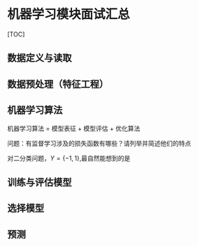 # 机器学习模块面试汇总

[TOC]

## 数据定义与读取

## 数据预处理（特征工程）



## 机器学习算法

机器学习算法 = 模型表征 + 模型评估 + 优化算法

问题：有监督学习涉及的损失函数有哪些？请列举并简述他们的特点

对二分类问题，$Y=\{-1,1\}$,最自然能想到的是

## 训练与评估模型



## 选择模型

## 预测